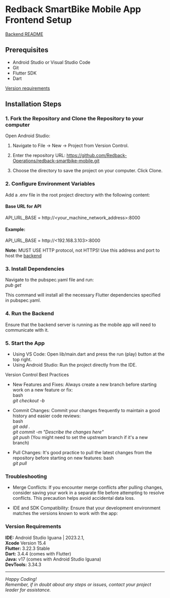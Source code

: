 # Redback SmartBike Mobile App Frontend Setup
[Backend README](../app_Backend/README.md) 

## Prerequisites
- Android Studio or Visual Studio Code  
- Git  
- Flutter SDK  
- Dart  

[Version requirements](#version-requirements)

## Installation Steps
### 1. Fork the Repository and Clone the Repository to your computer

Open Android Studio:  
1. Navigate to File -> New -> Project from Version Control.
2. Enter the repository URL:
https://github.com/Redback-Operations/redback-smartbike-mobile.git  

3. Choose the directory to save the project on your computer.
Click Clone.

### 2. Configure Environment Variables
Add a .env file in the root project directory with the following content:
#### Base URL for API
API_URL_BASE = http://<your_machine_network_address>:8000
#### Example:
API_URL_BASE = http://<192.168.3.103>:8000

**Note:** MUST USE HTTP protocol, not HTTPS! Use this address and port to host the [backend](../app_Backend/README.md#8-run-the-server)
 
### 3. Install Dependencies
Navigate to the pubspec.yaml file and run:  
*pub get*  

This command will install all the necessary Flutter dependencies specified in pubspec.yaml.

### 4. Run the Backend
Ensure that the backend server is running as the mobile app will need to communicate with it.

### 5. Start the App
- Using VS Code: Open lib/main.dart and press the run (play) button at the top right.  
- Using Android Studio: Run the project directly from the IDE.  

Version Control Best Practices  
- New Features and Fixes: Always create a new branch before starting work on a new feature or fix:  
bash  
*git checkout -b <name-of-fix-or-feature>*  

- Commit Changes: Commit your changes frequently to maintain a good history and easier code reviews:  
bash  
*git add .*  
*git commit -m "Describe the changes here"*  
*git push*   (You might need to set the upstream branch if it's a new branch)

- Pull Changes: It's good practice to pull the latest changes from the repository before starting on new features:
bash  
*git pull*  


### Troubleshooting
- Merge Conflicts: If you encounter merge conflicts after pulling changes, consider saving your work in a separate file before attempting to resolve conflicts. This precaution helps avoid accidental data loss.  

-  IDE and SDK Compatibility: Ensure that your development environment matches the versions known to work with the app:

### Version Requirements
**IDE:** Android Studio Iguana | 2023.2.1,  
**Xcode** Version 15.4  
**Flutter:** 3.22.3 Stable  
**Dart:** 3.4.4  (comes with Flutter)  
**Java:** v17 (comes with Android Studio Iguana)  
**DevTools:** 3.34.3  


---
*Happy Coding!*  
*Remember, if in doubt about any steps or issues, contact your project leader for assistance.*

